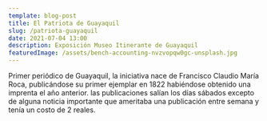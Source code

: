 ```yaml
---
template: blog-post
title: El Patriota de Guayaquil
slug: /patriota-guayaquil
date: 2021-07-04 13:00
description: Exposición Museo Itinerante de Guayaquil
featuredImage: /assets/bench-accounting-nvzvopqw0gc-unsplash.jpg
---
```


Primer periódico de Guayaquil, la iniciativa nace de Francisco Claudio María Roca, publicándose su primer ejemplar en 1822 habiéndose obtenido una imprenta el año anterior. las publicaciones salían los días sábados excepto de alguna noticia importante que ameritaba una publicación entre semana y tenía un costo de 2 reales.

